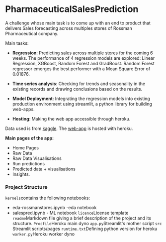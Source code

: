 # PharmaceuticalSalesPrediction

A challenge whose main task is to come up with an end to product that delivers Sales forecasting across multiples stores of Rossman Pharmaceutical company.

Main tasks:

  * **Regression**: Predicting sales across multiple stores for the coming 6 weeks. The performance of 4 regression models are explored: Linear Regression, XGBoost, Random Forest and GradBoost. Random Forest regressor emerges the best performer with a Mean Square Error of 0.01876.

  * **Time series analysis**:  Checking for trends and seasonality in the existing records and drawing conclusions based on the results.                                                                                                 

  * **Model Deployment**:  Integrating the regression models into existing production environment using streamlit, a python library for building web-apps.

  * **Hosting**: Making the web app accessible through heroku. 

Data used is from [kaggle](https://www.kaggle.com/c/rossmann-store-sales/data).
The [web-app](https://rossman-sales-pred.herokuapp.com/) is hosted with heroku. 

**Main pages of the app:**
* Home Pages
* Raw Data 
* Raw Data Visualisations
* Run predictions
* Predicted data + visualisations
* Insights.

### Project Structure
`kernels`contains the following notebooks:
* eda-rossmanstores.ipynb -eda notebook
* salespred.ipynb - ML notebook
`licence`License template
`readme`Markdown file giving a brief description of the project and its structure.
`Procfile`Heroku main dyno
`app.py`Streamlit's mother script
`src` Streamlit scripts/pages
`runtime.txt`Defining python version for heroku
`worker.py`Heroku worker dyno
